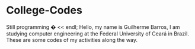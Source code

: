 # College-Codes
Still programming � << endl;
Hello, my name is Guilherme Barros, I am studying computer engineering at the Federal University of Ceará in Brazil. These are some codes of my activities along the way.
